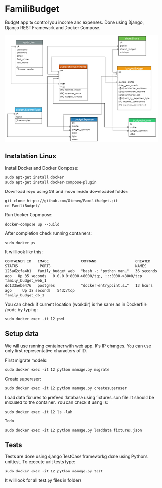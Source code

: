 # FamiliBudget

Budget app to control you income and expenses. Done using Django, Django REST Framework and Docker Compose.

![Database tables relations](img/familybudget_tables.png)

## Instalation Linux

Install Docker and Docker Compose:

```commandline
sudo apt-get install docker 
sudo apt-get install docker-compose-plugin
```

Download repo using Git and move inside downloaded folder:

```commandline
git clone https://github.com/Gieneq/FamiliBudget.git
cd FamiliBudget/
```

Run Docker Copmpose:
```commandline
docker-compose up --build
```

After completion check running containers:
```commandline
sudo docker ps
```
It will look like this:
```
CONTAINER ID   IMAGE               COMMAND                  CREATED          STATUS          PORTS                                       NAMES
125a62cfa4b1   family_budget_web   "bash -c 'python man…"   36 seconds ago   Up 35 seconds   0.0.0.0:8000->8000/tcp, :::8000->8000/tcp   family_budget_web_1
dd133aebe476   postgres            "docker-entrypoint.s…"   13 hours ago     Up 35 seconds   5432/tcp                                    family_budget_db_1
```
You can check if current location (workdir) is the same as in Dockerfile /code by typing:
```commandline
sudo docker exec -it 12 pwd
```

## Setup data
We will use running container with web app. It's IP changes. You can use only first representative characters of ID.

First migrate models:
```commandline
sudo docker exec -it 12 python manage.py migrate
```

Create superuser:
```commandline
sudo docker exec -it 12 python manage.py createsuperuser
```

Load data fixtures to prefeed database using fixtures.json file. It should be inlcuded to the container. You can check it using ls:
```commandline
sudo docker exec -it 12 ls -lah
```

```text
Todo

```

```commandline
sudo docker exec -it 12 python manage.py loaddata fixtures.json
```

## Tests
Tests are done using django TestCase frameworkg done using Pythons unittest. To execute unit tests type:

```commandline
sudo docker exec -it 12 python manage.py test
```
It will look for all test.py files in <appname> folders